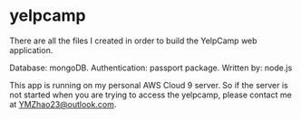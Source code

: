 # yelpcamp
There are all the files I created in order to build the YelpCamp web application.

Database: mongoDB.
Authentication: passport package.
Written by: node.js

This app is running on my personal AWS Cloud 9 server. So if the server is not started when you are trying to access the yelpcamp, please contact me at YMZhao23@outlook.com.
